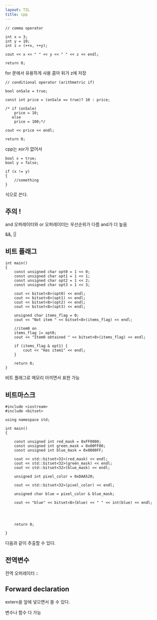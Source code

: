 ```yaml
---
layout: TIL
title: cpp
---
```

```
// comma operator

int x = 3;
int y = 10;
int z = (++x, ++y);

cout << x << " " << y << " " << z << endl;

return 0;
```

for 문에서 유용하게 사용
콤마 뒤가 z에 저장

```
// conditional operator (arithmetric if)

bool onSale = true;

const int price = (onSale == true)? 10 : price;

/* if (onSale)
	price = 10;
   else
    price = 100;*/

cout << price << endl;

return 0;

```

cpp는 xor가 없어서 
```
bool x = true;
bool y = false;

if (x != y)
{
	//something
}
```
식으로 쓴다.

## 주의 !

and 오퍼레이터와 or 오퍼레이터는 우선순위가 다름 and가 더 높음

&&, ||

## 비트 플래그

```
int main()
{
	const unsigned char opt0 = 1 << 0;
	const unsigned char opt1 = 1 << 1;
	const unsigned char opt2 = 1 << 2;
	const unsigned char opt3 = 1 << 3;

	cout << bitset<8>(opt0) << endl;
	cout << bitset<8>(opt1) << endl;
	cout << bitset<8>(opt2) << endl;
	cout << bitset<8>(opt3) << endl;

	unsigned char items_flag = 0;
	cout << "Not item " << bitset<8>(items_flag) << endl;

	//item0 on
	items_flag |= opt0;
	cout << "Item0 obtained " << bitset<8>(items_flag) << endl;

	if (items_flag & opt1) {
		cout << "Has item1" << endl;
	}

	return 0;
}
```

비트 플래그로 메모리 아끼면서 표현 가능

## 비트마스크

```
#include <iostream>
#include <bitset>

using namespace std;

int main()
{
	
	const unsigned int red_mask = 0xFF0000;
	const unsigned int green_mask = 0x00FF00;
	const unsigned int blue_mask = 0x0000FF;

	cout << std::bitset<32>(red_mask) << endl;
	cout << std::bitset<32>(green_mask) << endl;
	cout << std::bitset<32>(blue_mask) << endl;
	
	unsigned int pixel_color = 0xDAA520;

	cout << std::bitset<32>(pixel_color) << endl;

	unsigned char blue = pixel_color & blue_mask;

	cout << "blue" << bitset<8>(blue) << " " << int(blue) << endl;

	


	return 0;

}
```
다음과 같이 추출할 수 있다.

## 전역변수

전역 오퍼레이터
::

## Forward declaration

extern을 앞에 넣으면서 쓸 수 있다.

변수나 함수 다 가능

